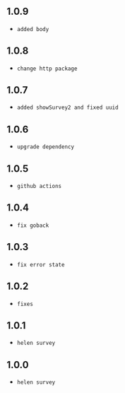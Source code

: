 ## 1.0.9

- `added body`

## 1.0.8

- `change http package`

## 1.0.7

- `added showSurvey2 and fixed uuid`

## 1.0.6

- `upgrade dependency`

## 1.0.5

- `github actions`

## 1.0.4

- `fix goback`

## 1.0.3

- `fix error state`

## 1.0.2

- `fixes`

## 1.0.1

- `helen survey`

## 1.0.0

- `helen survey`
